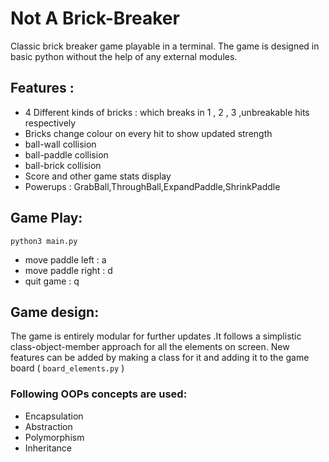 # Not A Brick-Breaker
Classic brick breaker game playable in a terminal. The game is designed in basic python without the help of any external modules. 

## Features :
* 4 Different kinds of bricks : which breaks in 1 , 2 , 3 ,unbreakable hits respectively
* Bricks change colour on every hit to show updated strength
* ball-wall collision
* ball-paddle collision
* ball-brick collision
* Score and other game stats display
* Powerups : GrabBall,ThroughBall,ExpandPaddle,ShrinkPaddle
  
## Game Play:
```
python3 main.py
```
* move paddle left  : a
* move paddle right : d
* quit game         : q

## Game design:
The game is entirely modular for further updates .It follows a simplistic class-object-member approach for all the elements on screen. New features can be added by making a class for it and adding it to the game board ( ``` board_elements.py ``` )
### Following OOPs concepts are used:
* Encapsulation
* Abstraction
* Polymorphism
* Inheritance 